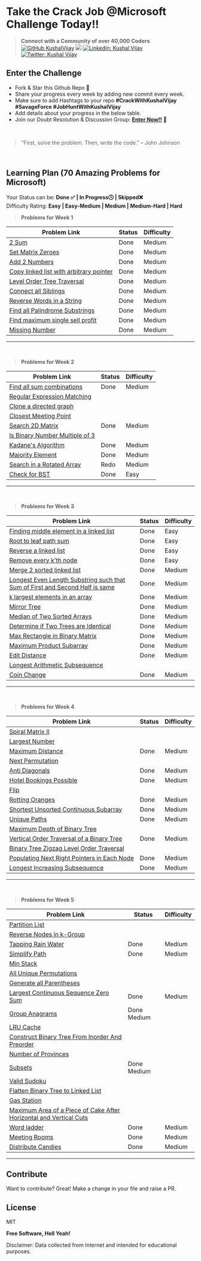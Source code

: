 # Take the Crack Job @Microsoft Challenge Today!!

>  **Connect with a Community of over 40,000 Coders** 
[![GitHub KushalVijay](https://img.shields.io/github/followers/KushalVijay?label=follow&style=social)](https://github.com/KushalVijay) 
![](https://img.shields.io/youtube/channel/subscribers/UCOZMPD9TMk0C4yipWBaPZ7w?label=Subscribe%20to%20our%20Channel%20&style=social)
[![Linkedin: Kushal Vijay](https://img.shields.io/badge/-Kushal%20Vijay-blue?style=flat-square&logo=Linkedin&logoColor=white&link=https://www.linkedin.com/in/kushalvijay/)](https://www.linkedin.com/in/kushalvijay/)
[![Twitter: Kushal Vijay](https://img.shields.io/twitter/follow/KushalVijay_?style=social)](https://twitter.com/KushalVijay_)

## Enter the Challenge
- Fork & Star this Github Repo 🌟
- Share your progress every week by adding new commit every week.
- Make sure to add Hashtags to your repo **#CrackWithKushalVijay  #SavageForce  #JobHuntWithKushalVijay**
- Add details about your progress in the below table.
- Join our Doubt Resolution & Discussion Group: [**Enter Now!!**](https://t.me/vijaykushal) 👀

<br />

> "First, solve the problem. Then, write the code.” – John Johnson

<br/>

## Learning Plan (70 Amazing Problems for Microsoft)

Your Status can be: **Done ✅ | In Progress🕓 | Skipped❌**
<br>
Difficulty Rating: **Easy | Easy-Medium | Medium | Medium-Hard | Hard**

> **Problems for Week 1**

| Problem Link | Status | Difficulty |
| ------ | ------ | ------ |
| [2 Sum](https://leetcode.com/problems/two-sum/)  | Done |Medium  |
| [Set Matrix Zeroes](https://leetcode.com/problems/set-matrix-zeroes/) | Done |Medium  |
| [Add 2 Numbers](https://leetcode.com/problems/add-two-numbers/) | Done |Medium  |
| [Copy linked list with arbitrary pointer](https://leetcode.com/problems/copy-list-with-random-pointer/)  |Done  |Medium  |
| [Level Order Tree Traversal](https://leetcode.com/problems/binary-tree-level-order-traversal/)  | Done |Medium  |
| [Connect all Siblings](https://leetcode.com/problems/populating-next-right-pointers-in-each-node/)  | Done |Medium  |
| [Reverse Words in a String](https://leetcode.com/problems/reverse-words-in-a-string/) |Done  |Medium  |
| [Find all Palindrome Substrings](https://leetcode.com/problems/palindromic-substrings/)  |Done  |Medium  |
| [Find maximum single sell profit](https://leetcode.com/problems/best-time-to-buy-and-sell-stock/)  | Done |Medium  |
| [Missing Number](https://leetcode.com/problems/missing-number/)  | Done |Medium  |


---
<br>

> **Problems for Week 2**

| Problem Link | Status | Difficulty |
| ------ | ------ | ------ |
| [Find all sum combinations]( https://leetcode.com/problems/combination-sum/) |Done  | Medium |
| [Regular Expression Matching]( https://leetcode.com/problems/regular-expression-matching/)  |  |  |
| [Clone a directed graph](https://leetcode.com/problems/clone-graph/)  |  |  |
| [Closest Meeting Point]( https://www.educative.io/m/closest-meeting-point) |  |  |
| [Search 2D Matrix]( https://leetcode.com/problems/search-a-2d-matrix//) |Done  |Medium  |
| [Is Binary Number Multiple of 3]( https://practice.geeksforgeeks.org/problems/is-binary-number-multiple-of-30654/1)  |  |  |
| [Kadane's Algorithm]( https://leetcode.com/problems/maximum-subarray/)  |Done  |Medium  |
| [Majority Element]( https://leetcode.com/problems/majority-element/)  |Done  |Medium  |
| [Search in a Rotated Array]( https://leetcode.com/problems/search-in-rotated-sorted-array/)  |Redo |Medium  |
| [Check for BST]( https://leetcode.com/problems/validate-binary-search-tree/) |Done  |Easy  |

---
<br>

> **Problems for Week 3**

| Problem Link | Status | Difficulty |
| ------ | ------ | ------ |
| [Finding middle element in a linked list]( https://leetcode.com/problems/middle-of-the-linked-list/)  |Done  |Easy  |
| [Root to leaf path sum](https://leetcode.com/problems/path-sum/)  |Done  |Easy  |
| [Reverse a linked list]( https://leetcode.com/problems/reverse-linked-list/)  |Done  |Easy  |
| [Remove every k’th node]( https://practice.geeksforgeeks.org/problems/remove-every-kth-node/1/)  |Done  |Easy  |
| [Merge 2 sorted linked list]( https://leetcode.com/problems/merge-two-sorted-lists/)  |Done |Medium  |
| [Longest Even Length Substring such that Sum of First and Second Half is same]( https://practice.geeksforgeeks.org/problems/e015cb4d3f354b035d9665e7c8a54a7aefb1901b/1/) |Done  |Medium  |
| [k largest elements in an array]( https://leetcode.com/problems/kth-largest-element-in-an-array/) | Done |Medium  |
| [Mirror Tree]( https://leetcode.com/problems/invert-binary-tree/)  | Done |Medium  |
| [Median of Two Sorted Arrays]( https://leetcode.com/problems/median-of-two-sorted-arrays/)  | Done |Medium  |
| [Determine if Two Trees are Identical]( https://leetcode.com/problems/same-tree/) | Done |Medium  |
| [Max Rectangle in Binary Matrix]( https://leetcode.com/problems/maximal-rectangle/) | Done| Medium |
| [Maximum Product Subarray ]( https://leetcode.com/problems/maximum-product-subarray/) | Done |Medium  |
| [Edit Distance](https://practice.geeksforgeeks.org/problems/edit-distance3702/1/) | Done |Medium  |
| [Longest Arithmetic Subsequence]( https://leetcode.com/problems/longest-arithmetic-subsequence/) |  |  |
| [Coin Change]( https://leetcode.com/problems/coin-change-2/)  | Done |Medium  |

---
<br>

> **Problems for Week 4**

| Problem Link | Status | Difficulty |
| ------ | ------ | ------ |
| [Spiral Matrix II]( https://leetcode.com/problems/spiral-matrix-ii/) |  |  |
| [Largest Number ]( https://leetcode.com/problems/largest-number/) |  |  |
| [Maximum Distance](https://leetcode.com/problems/maximum-distance-between-a-pair-of-values/) | Done |Medium |
| [Next Permutation]( https://leetcode.com/problems/next-permutation/) |  |  |
| [Anti Diagonals]( https://leetcode.com/problems/diagonal-traverse/)  | Done |Medium |
| [Hotel Bookings Possible]( https://www.interviewbit.com/problems/hotel-bookings-possible/) | Done |Medium |
| [Flip]( https://www.interviewbit.com/problems/flip/)  |  |  |
| [Rotting Oranges]( https://leetcode.com/problems/rotting-oranges/) | Done |Medium |
| [Shortest Unsorted Continuous Subarray ]( https://leetcode.com/problems/shortest-unsorted-continuous-subarray/) | Done |Medium |
| [Unique Paths]( https://leetcode.com/problems/unique-paths/) |Done |Medium  |
| [Maximum Depth of Binary Tree]( https://leetcode.com/problems/maximum-depth-of-binary-tree/) |  |  |
| [Vertical Order Traversal of a Binary Tree ]( https://leetcode.com/problems/vertical-order-traversal-of-a-binary-tree/)  |Done |Medium  |
| [Binary Tree Zigzag Level Order Traversal](https://leetcode.com/problems/binary-tree-zigzag-level-order-traversal/) |  |  |
| [Populating Next Right Pointers in Each Node]( https://leetcode.com/problems/populating-next-right-pointers-in-each-node/) | Done |Medium |
| [Longest Increasing Subsequence]( https://leetcode.com/problems/longest-increasing-subsequence/) | Done |Medium |

---
<br>

> **Problems for Week 5**

| Problem Link | Status | Difficulty |
| ------ | ------ | ------ |
| [Partition List](https://leetcode.com/problems/partition-list/) |  |  |
| [Reverse Nodes in k-Group]( https://leetcode.com/problems/reverse-nodes-in-k-group/) |  |  |
| [Tapping Rain Water]( https://leetcode.com/problems/trapping-rain-water/) |Done |Medium  |
| [Simplify Path](https://leetcode.com/problems/simplify-path/) | Done| Medium |
| [Min Stack](https://leetcode.com/problems/min-stack/) |  |  |
| [All Unique Permutations ](https://leetcode.com/problems/permutations-ii/) |  |  |
| [Generate all Parentheses](https://leetcode.com/problems/generate-parentheses/)  |  |  |
| [Largest Continuous Sequence Zero Sum](https://www.interviewbit.com/problems/largest-continuous-sequence-zero-sum/)  |Done |Medium  |
| [Group Anagrams](https://leetcode.com/problems/group-anagrams/) |Done  Medium|  |
| [LRU Cache](https://leetcode.com/problems/lru-cache/) |  |  |
| [Construct Binary Tree From Inorder And Preorder]( https://leetcode.com/problems/construct-binary-tree-from-preorder-and-inorder-traversal/) |  |  |
| [Number of Provinces ]( https://leetcode.com/problems/number-of-provinces/) | | |
| [Subsets](https://leetcode.com/problems/subsets-ii/) |Done  Medium|  |
| [Valid Sudoku]( https://leetcode.com/problems/valid-sudoku/) |  |  |
| [Flatten Binary Tree to Linked List]( https://leetcode.com/problems/flatten-binary-tree-to-linked-list/ )  |  |  |
| [Gas Station]( https://leetcode.com/problems/gas-station/) |  |  |
| [Maximum Area of a Piece of Cake After Horizontal and Vertical Cuts ]( https://leetcode.com/problems/maximum-area-of-a-piece-of-cake-after-horizontal-and-vertical-cuts/)  |  |  |
| [Word ladder]( https://leetcode.com/problems/word-ladder-ii/) |Done |Medium  |
| [Meeting Rooms]( https://www.interviewbit.com/problems/meeting-rooms/) | Done |Medium  |
| [Distribute Candies]( https://leetcode.com/problems/distribute-candies/) |Done |Medium  |

---
## Contribute

Want to contribute? Great!
Make a change in your file and raise a PR.

## License

MIT

**Free Software, Hell Yeah!**

Disclaimer: Data collected from Internet and intended for educational purposes.

